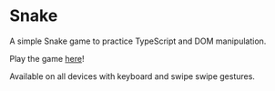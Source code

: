 # Snake
A simple Snake game to practice TypeScript and DOM manipulation.

Play the game [here](https://edumorales.dev/Snake)!

Available on all devices with keyboard and swipe swipe gestures.
